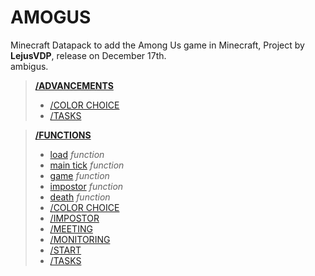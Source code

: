 # AMOGUS

Minecraft Datapack to add the Among Us game in Minecraft,
Project by **LejusVDP**, release on December 17th.  
ambigus.  
> [**/ADVANCEMENTS**](./data/amogus/advancements)  
> - [/COLOR CHOICE](./data/amogus/advancements/colorpick)  
> - [/TASKS](./data/amogus/advancements/tasks)  


> [**/FUNCTIONS**](./data/amogus/functions)  
> - [load](./data/amogus/functions/load.mcfunction)  *function*
> - [main tick](./data/amogus/functions/tick.mcfunction) *function*
> - [game](./data/amogus/functions/game.mcfunction) *function*
> - [impostor](./data/amogus/functions/impostor.mcfunction) *function*
> - [death](./data/amogus/functions/death.mcfunction) *function*
> - [/COLOR CHOICE](./data/amogus/functions/color_pick)
> - [/IMPOSTOR](./data/amogus/functions/impostor)
> - [/MEETING](./data/amogus/functions/meeting)
> - [/MONITORING](./data/amogus/functions/monitoring)
> - [/START](./data/amogus/functions/start)
> - [/TASKS](./data/amogus/functions/tasks)
